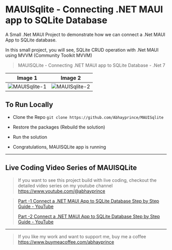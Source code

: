 # MAUISqlite - Connecting .NET MAUI app to SQLite Database
A Small .Net MAUI Project to demonstrate how we can connect a .Net MAUI App to SQLite database.  

In this small project, you will see, SQLite CRUD operation with .Net MAUI using MVVM (Community Toolkit MVVM)


> MAUISQLite - Connecting .NET MAUI app to SQLite Database - .Net 7

Image 1                       | Image 2
:-----------------------------: | :--------------------------:
![MAUISqlite-1](.png) | ![MAUISqlite-2](.png)

## To Run Locally
- Clone the Repo
    `git clone https://github.com/Abhayprince/MAUISqlite `
    
- Restore the packages (Rebuild the solution)   

- Run the solution

- Congratulations, MAUISQLite  app is running
---------------------------------------
## Live Coding Video Series of MAUISQLite
> If you want to see this project build with live coding, checkout the detailed video series on my youtube channel https://www.youtube.com/@abhayprince

> [Part -1 Connect a .NET MAUI App to SQLite Database Step by Step Guide - YouTube](https://youtu.be/7pO3A8VvtRM)
> 
> [Part -2 Connect a .NET MAUI App to SQLite Database Step by Step Guide - YouTube](https://youtu.be/Jd05P1jy_C4)

-------------------------------

> If you like my work and want to support me, buy me a coffee https://www.buymeacoffee.com/abhayprince
